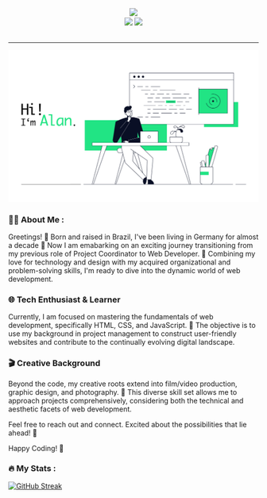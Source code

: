 <div align="center">
<div id="header" align="center">
  <img src="https://i.giphy.com/WFZvB7VIXBgiz3oDXE.gif" width="100"/>
</div>

<div id="badges">
<a href="https://www.linkedin.com/in/tonelloalan/"><img src="https://img.shields.io/badge/LinkedIn-blue?logo=linkedin&logoColor=white&style=for-the-badge"></a>
    <a href="https://www.instagram.com/alntnll/"><img src="https://img.shields.io/badge/Instagram-purple?logo=linkedin&logoColor=white&style=for-the-badge"></a>

</div>
</html>


<img src="https://komarev.com/ghpvc/?username=tonelloalan&style=flat-square&color=blue" alt=""/>

</div>

---
<div align="center">
  <img src="iamalanbanner.jpg" width="800"/>
</div>

### 👨‍💻 About Me :
Greetings! 👋 Born and raised in Brazil, I've been living in Germany for almost a decade 🤯 Now I am emabarking on an exciting journey transitioning from my previous role of Project Coordinator to Web Developer. 🚀 Combining my love for technology and design with my acquired organizational and problem-solving skills, I'm ready to dive into the dynamic world of web development.


### 🌐 Tech Enthusiast & Learner

Currently, I am focused on mastering the fundamentals of web development, specifically HTML, CSS, and JavaScript. 🚧 The objective is to use my background in project management to construct user-friendly websites and contribute to the continually evolving digital landscape.


### 🎬 Creative Background

Beyond the code, my creative roots extend into film/video production, graphic design, and photography. 🎨 This diverse skill set allows me to approach projects comprehensively, considering both the technical and aesthetic facets of web development.

Feel free to reach out and connect. Excited about the possibilities that lie ahead! 🚀

Happy Coding! 🚁


### :fire: My Stats :
[![GitHub Streak](https://github-readme-streak-stats.herokuapp.com/?user=tonelloalan)](https://git.io/streak-stats)


<!--
**tonelloalan/tonelloalan** is a ✨ _special_ ✨ repository because its `README.md` (this file) appears on your GitHub profile.


- 🌱 I’m currently learning HTML, CSS and Javascript

-->
